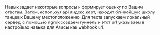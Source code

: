 Навык задает некоторые вопросы и формирует оценку по Вашим ответам. Затем, используя api яндекс.карт, находит ближайшую школу танцев к Вашему местоположению. 
Для теста запускаем локальный сервер, с помощью ngrok создаем туннель и этот url указываем в настройках навыка для Алисы как webhook url. 
